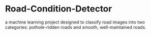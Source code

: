 # Road-Condition-Detector
 a machine learning project designed to classify road images into two categories: pothole-ridden roads and smooth, well-maintained roads.
